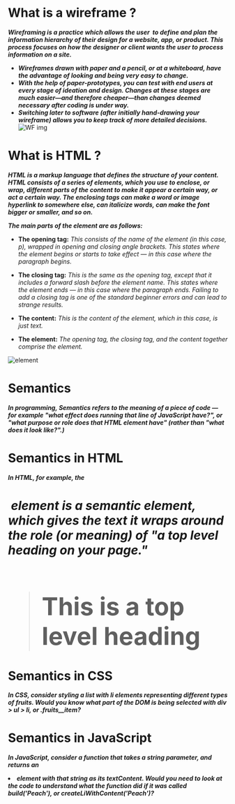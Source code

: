 # What is a wireframe ?

***Wireframing is a practice which allows the user  to define and plan the information hierarchy of their design for a website, app, or product. This process focuses on how the designer or client wants the user to process information on a site.***

* ***Wireframes drawn with paper and a pencil, or at a whiteboard, have the advantage of looking and being very easy to change.*** 
* ***With the help of paper-prototypes, you can test with end users at every stage of ideation and design. Changes at these stages are much easier—and therefore cheaper—than changes deemed necessary after coding is under way.***
* ***Switching later to software (after initially hand-drawing your wireframe) allows you to keep track of more detailed decisions.***
![WF img](https://d33wubrfki0l68.cloudfront.net/dbb80f2f6a5dafa25f702ad00bc429057fb59cec/52716/en/blog/uploads/versions/samuel-student-wireframe---x----972-715x---.png)


# What is HTML ?


***HTML is a markup language that defines the structure of your content. HTML consists of a series of elements, which you use to enclose, or wrap, different parts of the content to make it appear a certain way, or act a certain way. The enclosing tags can make a word or image hyperlink to somewhere else, can italicize words, can make the font bigger or smaller, and so on.***

***The main parts of the element are as follows:***

* **The opening tag:** *This consists of the name of the element (in this case, p), wrapped in opening and closing angle brackets. This states where the element begins or starts to take effect — in this case where the paragraph begins.*

* **The closing tag:** *This is the same as the opening tag, except that it includes a forward slash before the element name. This states where the element ends — in this case where the paragraph ends. Failing to add a closing tag is one of the standard beginner errors and can lead to strange results.*

* **The content:** *This is the content of the element, which in this case, is just text.*

* **The element:** *The opening tag, the closing tag, and the content together comprise the element.*

![element](https://developer.mozilla.org/en-US/docs/Learn/Getting_started_with_the_web/HTML_basics/grumpy-cat-small.png)

# Semantics 

***In programming, Semantics refers to the meaning of a piece of code — for example "what effect does running that line of JavaScript have?", or "what purpose or role does that HTML element have" (rather than "what does it look like?".)***

# Semantics in HTML 

***In HTML, for example, the <h1> element is a semantic element, which gives the text it wraps around the role (or meaning) of "a top level heading on your page."***
> <h1>This is a top level heading</h1>


# Semantics in CSS

***In CSS, consider styling a list with li elements representing different types of fruits. Would you know what part of the DOM is being selected with div > ul > li, or .fruits__item?***

# Semantics in JavaScript 

***In JavaScript, consider a function that takes a string parameter, and returns an <li> element with that string as its textContent. Would you need to look at the code to understand what the function did if it was called build('Peach'), or createLiWithContent('Peach')?***